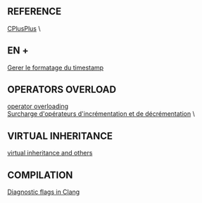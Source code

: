 ## REFERENCE

[CPlusPlus](https://cplusplus.com/reference/iostream/) \

## EN +

[Gerer le formatage du timestamp]([text](https://cplusplus.com/reference/iomanip/setfill/))

## OPERATORS OVERLOAD

[operator overloading](https://en.cppreference.com/w/cpp/language/operators) \
[Surcharge d'opérateurs d'incrémentation et de décrémentation](https://learn.microsoft.com/fr-fr/cpp/cpp/increment-and-decrement-operator-overloading-cpp?view=msvc-170) \

## VIRTUAL INHERITANCE

[virtual inheritance and others](https://isocpp.org/wiki/faq/multiple-inheritance#virtual-inheritance-where)

## COMPILATION

[Diagnostic flags in Clang](https://clang.llvm.org/docs/DiagnosticsReference.html)